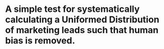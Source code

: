 # A simple test for systematically calculating a Uniformed Distribution of marketing leads such that human bias is removed.
